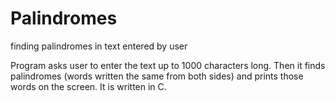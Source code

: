# Palindromes
finding palindromes in text entered by user

Program asks user to enter the text up to 1000 characters long.
Then it finds palindromes (words written the same from both sides) and prints those words on the screen.
It is written in C.
